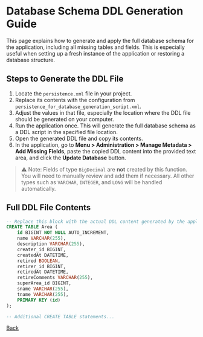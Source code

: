 # Database Schema DDL Generation Guide

This page explains how to generate and apply the full database schema for the application, including all missing tables and fields. This is especially useful when setting up a fresh instance of the application or restoring a database structure.

## Steps to Generate the DDL File

1. Locate the `persistence.xml` file in your project.
2. Replace its contents with the configuration from `persistence_for_database_generation_script.xml`.
3. Adjust the values in that file, especially the location where the DDL file should be generated on your computer.
4. Run the application once. This will generate the full database schema as a DDL script in the specified file location.
5. Open the generated DDL file and copy its contents.
6. In the application, go to **Menu > Administration > Manage Metadata > Add Missing Fields**, paste the copied DDL content into the provided text area, and click the **Update Database** button.

> ⚠️ Note: Fields of type `BigDecimal` are **not** created by this function. You will need to manually review and add them if necessary. All other types such as `VARCHAR`, `INTEGER`, and `LONG` will be handled automatically.

## Full DDL File Contents

```sql
-- Replace this block with the actual DDL content generated by the application
CREATE TABLE Area (
    id BIGINT NOT NULL AUTO_INCREMENT,
    name VARCHAR(255),
    description VARCHAR(255),
    creater_id BIGINT,
    createdAt DATETIME,
    retired BOOLEAN,
    retirer_id BIGINT,
    retiredAt DATETIME,
    retireComments VARCHAR(255),
    superArea_id BIGINT,
    sname VARCHAR(255),
    tname VARCHAR(255),
    PRIMARY KEY (id)
);

-- Additional CREATE TABLE statements...
```



[Back](https://github.com/hmislk/hmis/wiki/Installation-Manual)